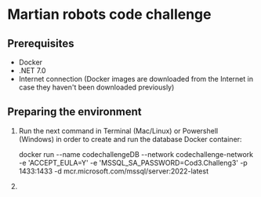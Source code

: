 # Martian robots code challenge

## Prerequisites
- Docker
- .NET 7.0
- Internet connection (Docker images are downloaded from the Internet in case they haven't been downloaded previously)

## Preparing the environment
1. Run the next command in Terminal (Mac/Linux) or Powershell (Windows) in order to create and run the database Docker container:
   
    docker run --name codechallengeDB --network codechallenge-network -e 'ACCEPT_EULA=Y' -e 'MSSQL_SA_PASSWORD=Cod3.Challeng3' -p 1433:1433 -d mcr.microsoft.com/mssql/server:2022-latest

2. 